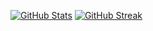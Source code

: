 [![GitHub Stats](https://github-readme-stats.vercel.app/api?username=VozniakMykola&show_icons=true&theme=dark&include_all_commits=true)](https://github.com/anuraghazra/github-readme-stats) [![GitHub Streak](https://streak-stats.demolab.com/?user=VozniakMykola&theme=dark)](https://git.io/streak-stats)
